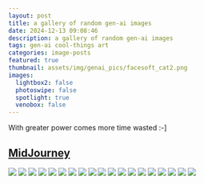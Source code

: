 ```yaml
---
layout: post
title: a gallery of random gen-ai images
date: 2024-12-13 09:08:46
description: a gallery of random gen-ai images
tags: gen-ai cool-things art
categories: image-posts
featured: true
thumbnail: assets/img/genai_pics/facesoft_cat2.png
images:
  lightbox2: false
  photoswipe: false
  spotlight: true
  venobox: false
---
```


With greater power comes more time wasted :-]

## [MidJourney](https://www.midjourney.com/explore)

<div class="spotlight-group">
  <a class="spotlight" href="/assets/img/genai_pics/facesoft_dog.png"><img src="/assets/img/genai_pics/facesoft_dog-480.webp"/></a>
  <a class="spotlight" href="/assets/img/genai_pics/facesoft_cat4.png"><img src="/assets/img/genai_pics/facesoft_cat4-480.webp"/></a>
  <a class="spotlight" href="/assets/img/genai_pics/facesoft_capybara.png"><img src="/assets/img/genai_pics/facesoft_capybara-480.webp"/></a>
  <a class="spotlight" href="/assets/img/genai_pics/facesoft_snake.png"><img src="/assets/img/genai_pics/facesoft_snake-480.webp"/></a>
  <a class="spotlight" href="/assets/img/genai_pics/facesoft_sloth.png"><img src="/assets/img/genai_pics/facesoft_sloth-480.webp"/></a>
  <a class="spotlight" href="/assets/img/genai_pics/facesoft_owl.png"><img src="/assets/img/genai_pics/facesoft_owl-480.webp"/></a>
  <a class="spotlight" href="/assets/img/genai_pics/facesoft_planet2.png"><img src="/assets/img/genai_pics/facesoft_planet2-480.webp"/></a>
  <a class="spotlight" href="/assets/img/genai_pics/facesoft_penguin.png"><img src="/assets/img/genai_pics/facesoft_penguin-480.webp"/></a>
  <a class="spotlight" href="/assets/img/genai_pics/facesoft_cat3.png"><img src="/assets/img/genai_pics/facesoft_cat3-480.webp"/></a>
  <a class="spotlight" href="/assets/img/genai_pics/facesoft_planet1.png"><img src="/assets/img/genai_pics/facesoft_planet1-480.webp"/></a>
  <a class="spotlight" href="/assets/img/genai_pics/facesoft_al_paca.png"><img src="/assets/img/genai_pics/facesoft_al_paca-480.webp"/></a>
  <a class="spotlight" href="/assets/img/genai_pics/facesoft_paper.png"><img src="/assets/img/genai_pics/facesoft_paper-480.webp"/></a>
  <a class="spotlight" href="/assets/img/genai_pics/facesoft_cube.png"><img src="/assets/img/genai_pics/facesoft_cube-480.webp"/></a>
  <a class="spotlight" href="/assets/img/genai_pics/facesoft_parrot.png"><img src="/assets/img/genai_pics/facesoft_parrot-480.webp"/></a>
  <a class="spotlight" href="/assets/img/genai_pics/facesoft_cat1.png"><img src="/assets/img/genai_pics/facesoft_cat1-480.webp"/></a>
  <a class="spotlight" href="/assets/img/genai_pics/facesoft_whale.png"><img src="/assets/img/genai_pics/facesoft_whale-480.webp"/></a>
  <a class="spotlight" href="/assets/img/genai_pics/facesoft_panda.png"><img src="/assets/img/genai_pics/facesoft_panda-480.webp"/></a>
  <a class="spotlight" href="/assets/img/genai_pics/facesoft_cat2.png"><img src="/assets/img/genai_pics/facesoft_cat2-480.webp"/></a>
  <a class="spotlight" href="/assets/img/genai_pics/facesoft_cat5.png"><img src="/assets/img/genai_pics/facesoft_cat5-480.webp"/></a>
</div>
